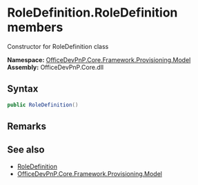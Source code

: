# RoleDefinition.RoleDefinition members 
 Constructor for RoleDefinition class   

**Namespace:** [OfficeDevPnP.Core.Framework.Provisioning.Model](OfficeDevPnP.Core.Framework.Provisioning.Model.md)  
**Assembly:** OfficeDevPnP.Core.dll  
## Syntax
```C#
public RoleDefinition()
```
## Remarks
  
## See also
- [RoleDefinition](OfficeDevPnP.Core.Framework.Provisioning.Model.RoleDefinition.md)
- [OfficeDevPnP.Core.Framework.Provisioning.Model](OfficeDevPnP.Core.Framework.Provisioning.Model.md)

